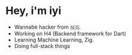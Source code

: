 # Hey, i'm iyi

- Wannabe hacker from 🇳🇬. 
- Working on H4 (Backend framework for Dart)
- Learning Machine Learning, Zig. 
- Doing full-stack things

